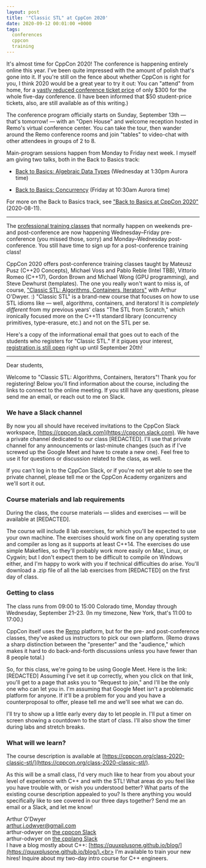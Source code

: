 ```yaml
---
layout: post
title: '"Classic STL" at CppCon 2020'
date: 2020-09-12 00:01:00 +0000
tags:
  conferences
  cppcon
  training
---
```


It's almost time for CppCon 2020! The conference is happening entirely online this year.
I've been quite impressed with the amount of polish that's gone into it. If you're still
on the fence about whether CppCon is right for you, I think 2020 would be a great year to
try it out: You can "attend" from home, for a
[vastly reduced conference ticket price](https://cppcon.org/registration/)
of only $300 for the whole five-day conference.
(I have been informed that $50 student-price tickets, also, are still available as of this writing.)

The conference program officially starts on Sunday, September 13th — that's tomorrow! —
with an "Open House" and welcome reception hosted in Remo's virtual conference center. You can
take the tour, then wander around the Remo conference rooms and join "tables" to video-chat
with other attendees in groups of 2 to 8.

Main-program sessions happen from Monday to Friday next week.
I myself am giving two talks, both in the Back to Basics track:

* [Back to Basics: Algebraic Data Types](https://cppcon2020.sched.com/event/e7Ad/)
      (Wednesday at 1:30pm Aurora time)

* [Back to Basics: Concurrency](https://cppcon2020.sched.com/event/e7Ab/)
      (Friday at 10:30am Aurora time)

For more on the Back to Basics track, see ["Back to Basics at CppCon 2020"](/blog/2020/08/11/cppcon-2020-b2b-track/)
(2020-08-11).

----

The [professional training classes](https://cppcon.org/2020-classes/)
that normally happen on weekends pre- and post-conference
are now happening Wednesday–Friday pre-conference (you missed those, sorry) and Monday–Wednesday
post-conference. You still have time to sign up for a post-conference training class!

CppCon 2020 offers post-conference training classes taught by Mateusz Pusz
(C++20 Concepts), Michael Voss and Pablo Reble (Intel TBB), Vittorio Romeo (C++17),
Gordon Brown and Michael Wong (GPU programming), and Steve Dewhurst (templates).
The one you really won't want to miss is, of course,
["Classic STL: Algorithms, Containers, Iterators"](https://cppcon.org/class-2020-classic-stl/)
with Arthur O'Dwyer. :)  "Classic STL" is a brand-new course that focuses on how to use
STL idioms like — well, algorithms, containers, and iterators! It is _completely
different_ from my previous years' class "The STL from Scratch," which ironically focused
more on the C++11 standard library (concurrency primitives, type-erasure, etc.) and not on
the STL per se.

Here's a copy of the informational email that goes out to each of the students who registers for "Classic STL."
If it piques your interest, [registration is still open](https://www.eventbrite.com/e/cppcon-2020-registration-38784628869)
right up until September 20th!

-----

Dear students,

Welcome to "Classic STL: Algorithms, Containers, Iterators"!  Thank you for registering!
Below you'll find information about the course, including the links to connect to the online meeting.
If you still have any questions, please send me an email, or reach out to me on Slack.


### We have a Slack channel

By now you all should have received invitations to the CppCon Slack workspace,
[https://cppcon.slack.com](https://cppcon.slack.com).  We have a private channel dedicated to our
class [REDACTED].  I'll use that private channel for any announcements or
last-minute changes (such as if I've screwed up the Google Meet and have to create a new one).
Feel free to use it for questions or discussion related to the class, as well.

If you can't log in to the CppCon Slack, or if you're not yet able to see the private channel,
please tell me or the CppCon Academy organizers and we'll sort it out.


### Course materials and lab requirements

During the class, the course materials — slides and exercises — will be
available at [REDACTED].

The course will include 8 lab exercises, for which you'll be expected to use your own machine.
The exercises should work fine on any operating system and compiler as long as it supports
at least C++14. The exercises do use simple Makefiles, so they'll probably work more easily
on Mac, Linux, or Cygwin; but I don't expect them to be difficult to compile on Windows either,
and I'm happy to work with you if technical difficulties do arise. You'll download a .zip file
of all the lab exercises from [REDACTED] on the first day of class.


### Getting to class

The class runs from 09:00 to 15:00 Colorado time, Monday through Wednesday, September 21–23.
(In my timezone, New York, that's 11:00 to 17:00.)

CppCon itself uses the [Remo](https://cppcon.org/cppcon-selects-remo/) platform,
but for the pre- and post-conference classes,
they've asked us instructors to pick our own platform. (Remo draws a sharp distinction
between the "presenter" and the "audience," which makes it hard to do back-and-forth
discussions unless you have fewer than 8 people total.)

So, for this class, we're going to be using Google Meet. Here is the link: [REDACTED]
Assuming I've set it up correctly, when you click on that link, you'll get to a page
that asks you to "Request to join," and I'll be the only one who can let you in.
I'm assuming that Google Meet isn't a problematic platform for anyone. If it'll be
a problem for you and you have a counterproposal to offer, please tell me and we'll
see what we can do.

I'll try to show up a little early every day to let people in.  I'll put a timer on screen
showing a countdown to the start of class.  I'll also show the timer during labs and stretch breaks.


### What will we learn?

The course description is available at [https://cppcon.org/class-2020-classic-stl/](https://cppcon.org/class-2020-classic-stl/).

As this will be a small class, I'd very much like to hear from you about your level of experience
with C++ and with the STL!  What areas do you feel like you have trouble with, or wish you understood
better?  What parts of the existing course description appealed to you?  Is there anything you would
specifically like to see covered in our three days together?  Send me an email or a Slack, and let me know!


Arthur O'Dwyer<br>
arthur.j.odwyer@gmail.com<br>
arthur-odwyer on [the cppcon Slack](https://cppcon.slack.com/)<br>
arthur-odwyer on [the cpplang Slack](https://cppalliance.org/slack/)<br>
I have a blog mostly about C++: [https://quuxplusone.github.io/blog/](https://quuxplusone.github.io/blog/).<br>
I'm available to train your new hires! Inquire about my two-day intro course for C++ engineers.
